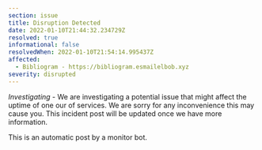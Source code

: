 ```yaml
---
section: issue
title: Disruption Detected
date: 2022-01-10T21:44:32.234729Z
resolved: true
informational: false
resolvedWhen: 2022-01-10T21:54:14.995437Z
affected:
  - Bibliogram - https://bibliogram.esmailelbob.xyz
severity: disrupted
---
```

*Investigating* - We are investigating a potential issue that might affect the uptime of one our of services. We are sorry for any inconvenience this may cause you. This incident post will be updated once we have more information.

This is an automatic post by a monitor bot.
        